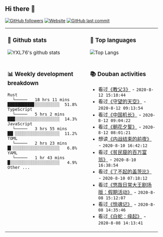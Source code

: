 ## Hi there 👋

[![GitHub followers](https://img.shields.io/github/followers/YXL76?style=for-the-badge&color=blue)](https://github.com/YXL76?tab=followers)
[![Website](https://img.shields.io/website?style=for-the-badge&up_message=Blog&url=https%3A%2F%2Fyxl76.net%2F&color=brightgreen)](https://yxl76.net)
[![GitHub last commit](https://img.shields.io/github/last-commit/YXL76/YXL76?label=update&style=for-the-badge&color=orange)](https://github.com/YXL76/YXL76)

<table>
<tr>
<td valign="top" width="54%">

### 🔭 Github stats

![YXL76's github stats](https://github-readme-stats.yxl76.vercel.app/api?username=YXL76&count_private=true&show_icons=true&theme=tokyonight)

</td>

<td valign="top" width="46%">

### 🌱 Top languages

![Top Langs](https://github-readme-stats.yxl76.vercel.app/api/top-langs/?username=YXL76&layout=compact&theme=tokyonight)

</td>
</tr>
<tr>
<td valign="top" width="54%">

### 📊 Weekly development breakdown

```text
Rust
  └─────   18 hrs 11 mins ██████████▊░░░░░░░░░░  51.8%
TypeScript
  └─────   5 hrs 2 mins   ███░░░░░░░░░░░░░░░░░░  14.3%
JavaScript
  └─────   3 hrs 55 mins  ██▎░░░░░░░░░░░░░░░░░░  11.2%
TOML
  └─────   2 hrs 23 mins  █▍░░░░░░░░░░░░░░░░░░░   6.8%
YAML
  └─────   1 hr 43 mins   █░░░░░░░░░░░░░░░░░░░░   4.9%
Other ...
```

</td>
<td valign="top" width="46%">

### 📚 Douban activities

- 看过[《教父3》](http://movie.douban.com/subject/1294240/) - `2020-8-12 15:18:44`
- 看过[《守望的天空》](http://movie.douban.com/subject/10508923/) - `2020-8-12 09:13:54`
- 看过[《中国机长》](http://movie.douban.com/subject/30295905/) - `2020-8-12 09:04:22`
- 看过[《朝花夕誓》](http://movie.douban.com/subject/27083561/) - `2020-8-12 08:01:21`
- 想读[《内战结束的前夜》](https://book.douban.com/subject/1264442/) - `2020-8-10 16:42:12`
- 看过[《贫民窟的百万富翁》](http://movie.douban.com/subject/2209573/) - `2020-8-10 16:38:54`
- 看过[《了不起的盖茨比》](http://movie.douban.com/subject/3364223/) - `2020-8-10 07:18:12`
- 看过[《悠哉日常大王剧场版：假期活动》](http://movie.douban.com/subject/27063403/) - `2020-8-08 15:12:07`
- 看过[《惊魂记》](http://movie.douban.com/subject/1293181/) - `2020-8-08 14:35:46`
- 看过[《白蛇：缘起》](http://movie.douban.com/subject/30331149/) - `2020-8-08 14:13:41`

</td>
</tr>
</table>

<!--
**YXL76/YXL76** is a ✨ _special_ ✨ repository because its `README.md` (this file) appears on your GitHub profile.

Here are some ideas to get you started:

- 🔭 I’m currently working on ...
- 🌱 I’m currently learning ...
- 👯 I’m looking to collaborate on ...
- 🤔 I’m looking for help with ...
- 💬 Ask me about ...
- 📫 How to reach me: ...
- 😄 Pronouns: ...
- ⚡ Fun fact: ...
-->
